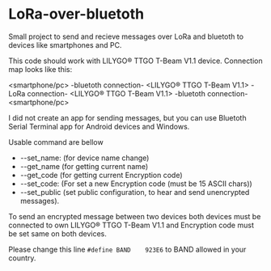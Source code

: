# LoRa-over-bluetoth
Small project to send and recieve messages over LoRa and bluetoth to devices like smartphones and PC.


This code should work with LILYGO® TTGO T-Beam V1.1 device. Connection map looks like this:

<smartphone/pc> -bluetoth connection- <LILYGO® TTGO T-Beam V1.1> -LoRa connection- <LILYGO® TTGO T-Beam V1.1> -bluetoth connection- <smartphone/pc>

I did not create an app for sending messages, but you can use Bluetoth Serial Terminal app for Android devices and Windows.

Usable command are bellow

* --set_name:<YOUR NAME> (for device name change)
* --get_name (for getting current name)
* --get_code (for getting current Encryption code)
* --set_code:<YOUR CODE> (For set a new Encryption code (must be 15 ASCII chars))
* --set_public (set public configuration, to hear and send unencrypted messages).
  
  
To send an encrypted message between two devices both devices must be connected to own LILYGO® TTGO T-Beam V1.1 and Encryption code must be set same on both devices. 

Please change this line `#define BAND    923E6` to BAND allowed in your country.
